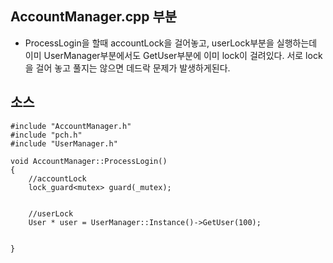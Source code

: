 ## AccountManager.cpp 부분

- ProcessLogin을 할때 accountLock을 걸어놓고, userLock부분을 실행하는데 이미 UserManager부분에서도 GetUser부분에 이미 lock이 걸려있다. 서로 lock을 걸어 놓고 풀지는 않으면 데드락 문제가 발생하게된다.

## 소스

````
#include "AccountManager.h"
#include "pch.h"
#include "UserManager.h"

void AccountManager::ProcessLogin()
{
	//accountLock
	lock_guard<mutex> guard(_mutex);


	//userLock
	User * user = UserManager::Instance()->GetUser(100);


}
````